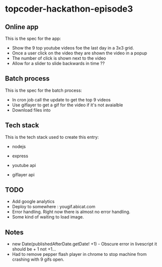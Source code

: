 # topcoder-hackathon-episode3

## Online app
This is the spec for the app:
* Show the 9 top youtube videos foe the last day in a 3x3 grid.
* Once a user click on the video they are shown the video in a popup
* The number of click is shown next to the video
* Allow for a slider to slide backwards in time ??

## Batch process
This is the spec for the batch process:
* In cron job call the update to get the top 9 videos
* Use giflayer to get a gif for the video if it's not avaialble
* Download files into

## Tech stack
This is the tech stack used to create this entry:
* nodejs
* express

* youtube api
* giflayer api

## TODO
* Add google analytics
* Deploy to somewhere : yougif.abicat.com
* Error handling. Right now there is almost no error handling.
* Some kind of waiting to load image.


## Notes
* new Date(publishedAfterDate.getDate! +1) - Obscure error in livescript it should be + 1 not +1...
* Had to remove pepper flash player in chrome to stop machine from crashing with 9 gifs open.
